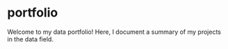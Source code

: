 # portfolio
Welcome to my data portfolio! Here, I document a summary of my projects in the data field.

